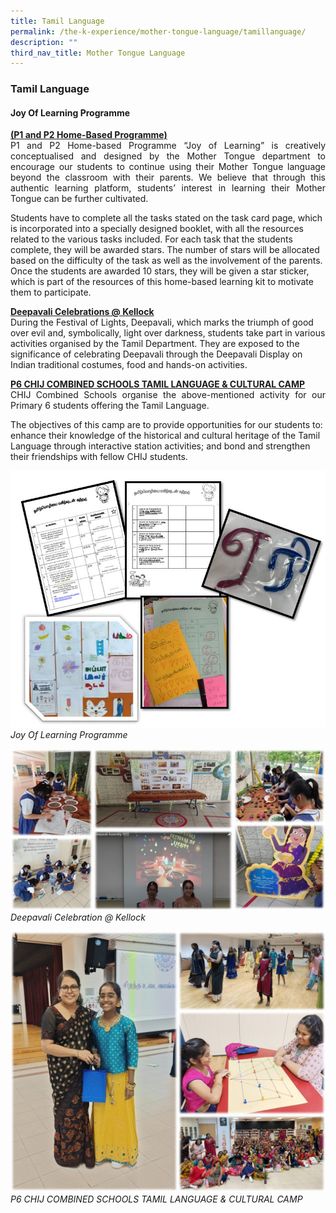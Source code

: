 ```yaml
---
title: Tamil Language
permalink: /the-k-experience/mother-tongue-language/tamillanguage/
description: ""
third_nav_title: Mother Tongue Language
---
```

<h3>Tamil Language</h3>
<h4>Joy Of Learning Programme</h4>
<p align="justify"><strong><u>(P1 and P2 Home-Based Programme)</u></strong><br>
P1 and P2 Home-based Programme “Joy of Learning” is creatively conceptualised and designed by the Mother Tongue department to encourage our students to continue using their Mother Tongue language beyond the classroom with their parents. We believe that through this authentic learning platform, students’ interest in learning their Mother Tongue can be further cultivated.<br>


Students have to complete all the tasks stated on the task card page, which is incorporated into a specially designed booklet, with all the resources related to the various tasks included. For each task that the students complete, they will be awarded stars. The number of stars will be allocated based on the difficulty of the task as well as the involvement of the parents. Once the students are awarded 10 stars, they will be given a star sticker, which is part of the resources of this home-based learning kit to motivate them to participate. </p>

<p><strong><u>Deepavali Celebrations @ Kellock</u></strong><br>
During the Festival of Lights, Deepavali, which marks the triumph of good over evil and, symbolically, light over darkness, students take part in various activities organised by the Tamil Department. They are exposed to the significance  of celebrating Deepavali through the Deepavali Display on Indian traditional costumes, food and hands-on activities. </p>


<p align="justify"><strong><u>P6 CHIJ COMBINED SCHOOLS TAMIL LANGUAGE &amp; CULTURAL CAMP</u></strong><br>
CHIJ Combined Schools organise the above-mentioned activity for our Primary 6 students offering the Tamil Language. <br>

The objectives of this camp are to provide opportunities for our students to: 
enhance their knowledge of the historical and cultural heritage of the Tamil Language through interactive station activities; and 
bond and strengthen their friendships with fellow CHIJ students.</p>

<p><img style="width:60;" src="/images/2023/MotherTongue/ctl.jpg">
<i>Joy Of Learning Programme</i></p>

<p><img style="width:60;" src="/images/2023/MotherTongue/tl1.jpg">
<i>Deepavali Celebration @ Kellock</i></p>

<p><img style="width:60;" src="/images/2023/MotherTongue/TL_5.jpg">
<i>P6 CHIJ COMBINED SCHOOLS TAMIL LANGUAGE &amp; CULTURAL CAMP</i></p>